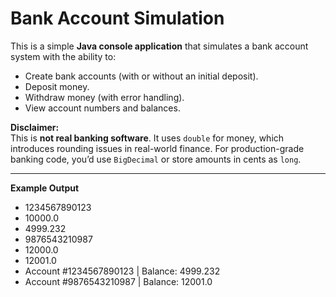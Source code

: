 # Bank Account Simulation

This is a simple **Java console application** that simulates a bank account system with the ability to:  
- Create bank accounts (with or without an initial deposit).  
- Deposit money.  
- Withdraw money (with error handling).  
- View account numbers and balances.  

**Disclaimer:**  
This is **not real banking software**. It uses `double` for money, which introduces rounding issues in real-world finance. For production-grade banking code, you’d use `BigDecimal` or store amounts in cents as `long`.

---

**Example Output**
- 1234567890123
- 10000.0
- 4999.232
- 9876543210987
- 12000.0
- 12001.0
- Account #1234567890123 | Balance: 4999.232
- Account #9876543210987 | Balance: 12001.0


